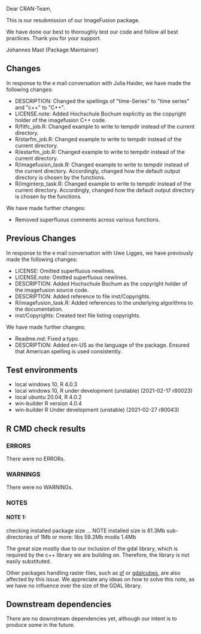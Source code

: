 Dear CRAN-Team,

This is our resubmission of our ImageFusion package. 

We have done our best to thoroughly test our code and follow all best practices.
Thank you for your support.

Johannes Mast (Package Maintainer)

## Changes
In response to the e mail conversation with Julia Haider, we have made the following changes:

* DESCRIPTION: Changed the spellings of "time-Series" to "time series" and "c++" to "C++".
* LICENSE.note: Added Hochschule Bochum explicitly as the copyright holder of the imagefusion C++ code.
* R/fitfc_job.R:  Changed example to write to tempdir instead of the current directory.
* R/starfm_job.R:  Changed example to write to tempdir instead of the current directory.
* R/estarfm_job.R: Changed example to write to tempdir instead of the current directory.
* R/imagefusion_task.R: Changed example to write to tempdir instead of the current directory. Accordingly, changed how the default output directory is chosen by the functions.
* R/imginterp_task.R: Changed example to write to tempdir instead of the current directory. Accordingly, changed how the default output directory is chosen by the functions.

We have made further changes:
* Removed superfluous comments across various functions.



## Previous Changes
In response to the e mail conversation with Uwe Ligges, we have previously made the following changes:
* LICENSE: Omitted superfluous newlines.
* LICENSE.note: Omitted superfluous newlines.
* DESCRIPTION: Added Hochschule Bochum as the copyright holder of the imagefusion source code.
* DESCRIPTION: Added reference to file inst/Copyrights.
* R/imagefusion_task.R: Added references to the underlying algorithms to the documentation.
* inst/Copyrights: Created text file listing copyrights.

We have made further changes:
* Readme.md: Fixed a typo.
* DESCRIPTION: Added en-US as the language of the package. Ensured that American spelling is used consistently.


## Test environments
* local windows 10, R 4.0.3
* local windows 10, R under development (unstable) (2021-02-17 r80023)
* local ubuntu 20.04, R 4.0.2
* win-builder  R version 4.0.4
* win-builder  R Under development (unstable) (2021-02-27 r80043)

## R CMD check results

### ERRORS

There were no ERRORs.

### WARNINGS

There were no WARNINGs.

### NOTES

#### NOTE 1:
checking installed package size ... NOTE
    installed size is 61.3Mb
    sub-directories of 1Mb or more:
      libs   59.2Mb
      modis   1.4Mb
      
The great size mostly due to our inclusion of the gdal library,
which is required by the c++ library we are building on. 
Therefore, the library is not easily substituted.

Other packages handling raster files,
such as [sf](https://cran.r-project.org/web/packages/sf/index.html) or [gdalcubes](https://cran.r-project.org/web/packages/gdalcubes/index.html),
are also affected by this issue.
We appreciate any ideas on how to solve this note,
as we have no influence over the size of the GDAL library.

## Downstream dependencies

There are no downstream dependencies yet,
although our intent is to produce some in the future.